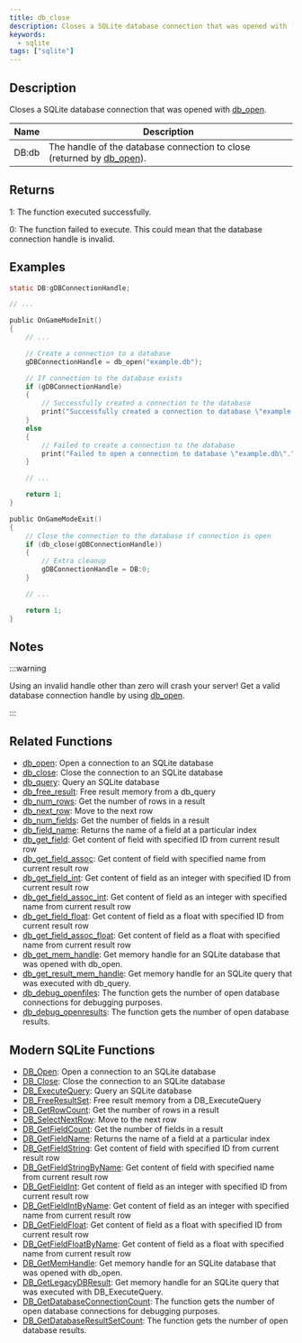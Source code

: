 ```yaml
---
title: db_close
description: Closes a SQLite database connection that was opened with `db_open`.
keywords:
  - sqlite
tags: ["sqlite"]
---
```


<LowercaseNote />

## Description

Closes a SQLite database connection that was opened with [db_open](db_open).

| Name  | Description                                                                      |
| ----- | -------------------------------------------------------------------------------- |
| DB:db | The handle of the database connection to close (returned by [db_open](db_open)). |

## Returns

1: The function executed successfully.

0: The function failed to execute. This could mean that the database connection handle is invalid.

## Examples

```c
static DB:gDBConnectionHandle;

// ...

public OnGameModeInit()
{
    // ...

    // Create a connection to a database
    gDBConnectionHandle = db_open("example.db");

    // If connection to the database exists
    if (gDBConnectionHandle)
    {
        // Successfully created a connection to the database
        print("Successfully created a connection to database \"example.db\".");
    }
    else
    {
        // Failed to create a connection to the database
        print("Failed to open a connection to database \"example.db\".");
    }

    // ...

    return 1;
}

public OnGameModeExit()
{
    // Close the connection to the database if connection is open
    if (db_close(gDBConnectionHandle))
    {
        // Extra cleanup
        gDBConnectionHandle = DB:0;
    }

    // ...

    return 1;
}
```

## Notes

:::warning

Using an invalid handle other than zero will crash your server! Get a valid database connection handle by using [db_open](db_open).

:::

## Related Functions

- [db_open](db_open): Open a connection to an SQLite database
- [db_close](db_close): Close the connection to an SQLite database
- [db_query](db_query): Query an SQLite database
- [db_free_result](db_free_result): Free result memory from a db_query
- [db_num_rows](db_num_rows): Get the number of rows in a result
- [db_next_row](db_next_row): Move to the next row
- [db_num_fields](db_num_fields): Get the number of fields in a result
- [db_field_name](db_field_name): Returns the name of a field at a particular index
- [db_get_field](db_get_field): Get content of field with specified ID from current result row
- [db_get_field_assoc](db_get_field_assoc): Get content of field with specified name from current result row
- [db_get_field_int](db_get_field_int): Get content of field as an integer with specified ID from current result row
- [db_get_field_assoc_int](db_get_field_assoc_int): Get content of field as an integer with specified name from current result row
- [db_get_field_float](db_get_field_float): Get content of field as a float with specified ID from current result row
- [db_get_field_assoc_float](db_get_field_assoc_float): Get content of field as a float with specified name from current result row
- [db_get_mem_handle](db_get_mem_handle): Get memory handle for an SQLite database that was opened with db_open.
- [db_get_result_mem_handle](db_get_result_mem_handle): Get memory handle for an SQLite query that was executed with db_query.
- [db_debug_openfiles](db_debug_openfiles): The function gets the number of open database connections for debugging purposes.
- [db_debug_openresults](db_debug_openresults): The function gets the number of open database results.

## Modern SQLite Functions

- [DB_Open](DB_Open): Open a connection to an SQLite database
- [DB_Close](DB_Close): Close the connection to an SQLite database
- [DB_ExecuteQuery](DB_ExecuteQuery): Query an SQLite database
- [DB_FreeResultSet](DB_FreeResultSet): Free result memory from a DB_ExecuteQuery
- [DB_GetRowCount](DB_GetRowCount): Get the number of rows in a result
- [DB_SelectNextRow](DB_SelectNextRow): Move to the next row
- [DB_GetFieldCount](DB_GetFieldCount): Get the number of fields in a result
- [DB_GetFieldName](DB_GetFieldName): Returns the name of a field at a particular index
- [DB_GetFieldString](DB_GetFieldString): Get content of field with specified ID from current result row
- [DB_GetFieldStringByName](DB_GetFieldStringByName): Get content of field with specified name from current result row
- [DB_GetFieldInt](DB_GetFieldInt): Get content of field as an integer with specified ID from current result row
- [DB_GetFieldIntByName](DB_GetFieldIntByName): Get content of field as an integer with specified name from current result row
- [DB_GetFieldFloat](DB_GetFieldFloat): Get content of field as a float with specified ID from current result row
- [DB_GetFieldFloatByName](DB_GetFieldFloatByName): Get content of field as a float with specified name from current result row
- [DB_GetMemHandle](DB_GetMemHandle): Get memory handle for an SQLite database that was opened with db_open.
- [DB_GetLegacyDBResult](DB_GetLegacyDBResult): Get memory handle for an SQLite query that was executed with DB_ExecuteQuery.
- [DB_GetDatabaseConnectionCount](DB_GetDatabaseConnectionCount): The function gets the number of open database connections for debugging purposes.
- [DB_GetDatabaseResultSetCount](DB_GetDatabaseResultSetCount): The function gets the number of open database results.
